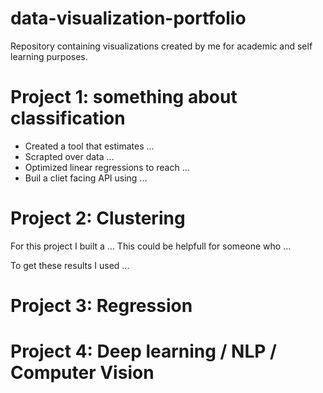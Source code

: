 # data-visualization-portfolio
Repository containing visualizations created by me for academic and self learning purposes.

# Project 1: something about classification
* Created a tool that estimates ...
* Scrapted over data ...
* Optimized linear regressions to reach ...
* Buil a cliet facing API using ... 

# Project 2: Clustering
For this project I built a ...
This could be helpfull for someone who ...

To get these results I used ...

# Project 3: Regression

# Project 4: Deep learning / NLP / Computer Vision
